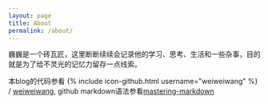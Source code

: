 ```yaml
---
layout: page
title: About
permalink: /about/
---
```


巍巍是一个砖瓦匠，这里断断续续会记录他的学习、思考、生活和一些杂事，目的就是为了给不灵光的记忆力留存一点线索。


本blog的代码参看
{% include icon-github.html username="weiweiwang" %} /
[weiweiwang](https://weiweiwang.github.com/weiweiwang/weiweiwang.github.io), github markdown语法参看[mastering-markdown](https://guides.github.com/features/mastering-markdown/)
